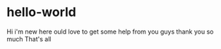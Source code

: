 # hello-world
Hi i'm new here ould love to get some help from you guys thank you so much
That's all
